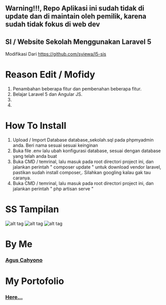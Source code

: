 ## Warning!!!, Repo Aplikasi ini sudah tidak di update dan di maintain oleh pemilik, karena sudah tidak fokus di web dev

## SI / Website Sekolah Menggunakan Laravel 5

Modifikasi Dari https://github.com/syiewa/l5-sis

# Reason Edit / Mofidy
<ol>
 <li>Penambahan beberapa fitur dan pembenahan beberapa fitur.</li>
 <li>Belajar Laravel 5 dan Angular JS.</li>
 <li></li>
 <li></li>
</ol>

# How To Install

<ol>
	<li>Upload / Import Database database_sekolah.sql pada phpmyadmin anda. Beri nama sesuai sesuai keinginan</li>
	<li>Buka file .env lalu ubah konfigurasi database, sesuai dengan database yang telah anda buat</li>
	<li>Buka CMD / temrinal, lalu masuk pada root directori project ini, dan jalankan perintah " composer update " untuk download vendor laravel, pastikan sudah install composer,. Silahkan googling kalau gak tau caranya.</li>
	<li>Buka CMD / temrinal, lalu masuk pada root directori project ini, dan jalankan perintah " php artisan serve "</li>
</ol>


# SS Tampilan
![alt tag](https://github.com/balitax/SI-Sekolah-L5/blob/master/SS/berita%20admin.png)
![alt tag](https://github.com/balitax/SI-Sekolah-L5/blob/master/SS/dashboard.png)
![alt tag](https://github.com/balitax/SI-Sekolah-L5/blob/master/SS/siswa.png)

# By Me

<a href="http://facebook.com/cahyocode"><h3>Agus Cahyono</h3></a>

# My Portofolio

<a href="http://behance.net/aguscahyono"><h3>Here...</h3></a>

